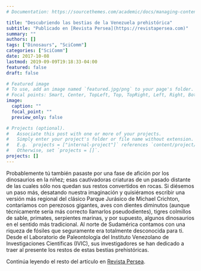```yaml
---
# Documentation: https://sourcethemes.com/academic/docs/managing-content/

title: "Descubriendo las bestias de la Venezuela prehistórica"
subtitle: "Publicado en [Revista Persea](https://revistapersea.com)"
summary: ""
authors: []
tags: ["Dinosaurs", "SciComm"]
categories: ["SciComm"]
date: 2017-10-08
lastmod: 2019-09-09T19:18:33-04:00
featured: false
draft: false

# Featured image
# To use, add an image named `featured.jpg/png` to your page's folder.
# Focal points: Smart, Center, TopLeft, Top, TopRight, Left, Right, BottomLeft, Bottom, BottomRight.
image:
  caption: ""
  focal_point: ""
  preview_only: false

# Projects (optional).
#   Associate this post with one or more of your projects.
#   Simply enter your project's folder or file name without extension.
#   E.g. `projects = ["internal-project"]` references `content/project/deep-learning/index.md`.
#   Otherwise, set `projects = []`.
projects: []
---
```

Probablemente tú también pasaste por una fase de afición por los dinosaurios en la niñez; esas cautivadoras criaturas de un pasado distante de las cuales sólo nos quedan sus restos convertidos en rocas. Si diésemos un paso más, desatando nuestra imaginación y quisiéramos escribir una versión más regional del clásico Parque Jurásico de Michael Crichton, contaríamos con perezosos gigantes, aves con dientes diminutos (aunque técnicamente sería más correcto llamarlos pseudodientes), tigres colmillos de sable, primates, serpientes marinas, y por supuesto, algunos dinosaurios en el sentido más tradicional. Al norte de Sudamérica contamos con una riqueza de fósiles que seguramente era totalmente desconocida para ti. Desde el Laboratorio de Paleontología del Instituto Venezolano de Investigaciones Científicas (IVIC), sus investigadores se han dedicado a traer al presente los restos de estas bestias prehistóricas.

Continúa leyendo el resto del artículo en [Revista Persea](https://revistapersea.com/ciencias-de-la-vida/descubriendo-las-bestias-de-la-venezuela-prehistrica/).